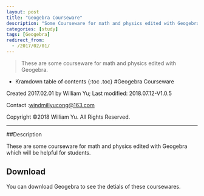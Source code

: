 ```yaml
---
layout: post
title: "Geogebra Courseware"
description: "Some Courseware for math and physics edited with Geogebra."
categories: [study]
tags: [Geogebra]
redirect_from:
  - /2017/02/01/
---
```


> These are some courseware for math and physics edited with Geogebra.

* Kramdown table of contents
{:toc .toc}
#Geogebra Courseware

Created 2017.02.01 by William Yu; Last modified: 2018.07.12-V1.0.5

Contact :[windmillyucong@163.com](mailto:windmillyucong@163.com)

Copyright ©2018 William Yu. All Rights Reserved.

------

##Description

These are some courseware for math and physics edited with Geogebra which will be helpful for students.

## Download

You can download Geogebra to see the detials of these coursewares.